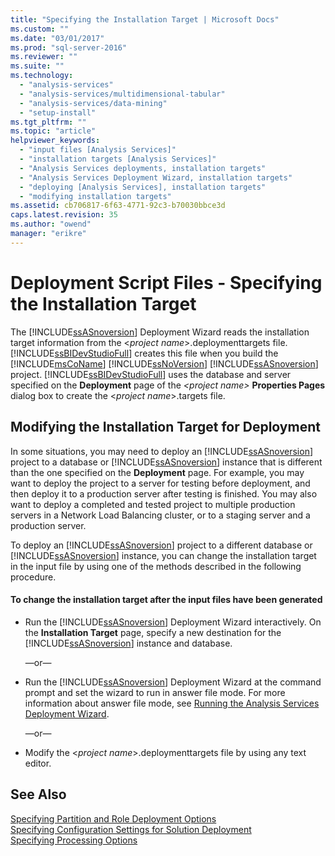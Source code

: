```yaml
---
title: "Specifying the Installation Target | Microsoft Docs"
ms.custom: ""
ms.date: "03/01/2017"
ms.prod: "sql-server-2016"
ms.reviewer: ""
ms.suite: ""
ms.technology: 
  - "analysis-services"
  - "analysis-services/multidimensional-tabular"
  - "analysis-services/data-mining"
  - "setup-install"
ms.tgt_pltfrm: ""
ms.topic: "article"
helpviewer_keywords: 
  - "input files [Analysis Services]"
  - "installation targets [Analysis Services]"
  - "Analysis Services deployments, installation targets"
  - "Analysis Services Deployment Wizard, installation targets"
  - "deploying [Analysis Services], installation targets"
  - "modifying installation targets"
ms.assetid: cb706817-6f63-4771-92c3-b70030bbce3d
caps.latest.revision: 35
ms.author: "owend"
manager: "erikre"
---
```

# Deployment Script Files - Specifying the Installation Target
  The [!INCLUDE[ssASnoversion](../../analysis-services/includes/ssasnoversion-md.md)] Deployment Wizard reads the installation target information from the \<*project name*>.deploymenttargets file. [!INCLUDE[ssBIDevStudioFull](../../analysis-services/includes/ssbidevstudiofull-md.md)] creates this file when you build the [!INCLUDE[msCoName](../../advanced-analytics/r-services/tutorials/includes/msconame-md.md)] [!INCLUDE[ssNoVersion](../../advanced-analytics/r-services/includes/ssnoversion-md.md)] [!INCLUDE[ssASnoversion](../../analysis-services/includes/ssasnoversion-md.md)] project. [!INCLUDE[ssBIDevStudioFull](../../analysis-services/includes/ssbidevstudiofull-md.md)] uses the database and server specified on the **Deployment** page of the *\<project name>* **Properties Pages** dialog box to create the \<*project name*>.targets file.  
  
## Modifying the Installation Target for Deployment  
 In some situations, you may need to deploy an [!INCLUDE[ssASnoversion](../../analysis-services/includes/ssasnoversion-md.md)] project to a database or [!INCLUDE[ssASnoversion](../../analysis-services/includes/ssasnoversion-md.md)] instance that is different than the one specified on the **Deployment** page. For example, you may want to deploy the project to a server for testing before deployment, and then deploy it to a production server after testing is finished. You may also want to deploy a completed and tested project to multiple production servers in a Network Load Balancing cluster, or to a staging server and a production server.  
  
 To deploy an [!INCLUDE[ssASnoversion](../../analysis-services/includes/ssasnoversion-md.md)] project to a different database or [!INCLUDE[ssASnoversion](../../analysis-services/includes/ssasnoversion-md.md)] instance, you can change the installation target in the input file by using one of the methods described in the following procedure.  
  
#### To change the installation target after the input files have been generated  
  
-   Run the [!INCLUDE[ssASnoversion](../../analysis-services/includes/ssasnoversion-md.md)] Deployment Wizard interactively. On the **Installation Target** page, specify a new destination for the [!INCLUDE[ssASnoversion](../../analysis-services/includes/ssasnoversion-md.md)] instance and database.  
  
     —or—  
  
-   Run the [!INCLUDE[ssASnoversion](../../analysis-services/includes/ssasnoversion-md.md)] Deployment Wizard at the command prompt and set the wizard to run in answer file mode. For more information about answer file mode, see [Running the Analysis Services Deployment Wizard](../../analysis-services/multidimensional-models/running-the-analysis-services-deployment-wizard.md).  
  
     —or—  
  
-   Modify the \<*project name*>.deploymenttargets file by using any text editor.  
  
## See Also  
 [Specifying Partition and Role Deployment Options](../Topic/Specifying%20Partition%20and%20Role%20Deployment%20Options.md)   
 [Specifying Configuration Settings for Solution Deployment](../Topic/Specifying%20Configuration%20Settings%20for%20Solution%20Deployment.md)   
 [Specifying Processing Options](../Topic/Specifying%20Processing%20Options.md)  
  
  